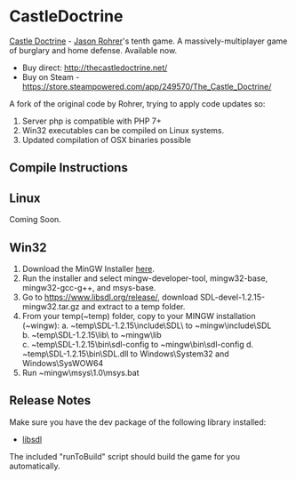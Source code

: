 CastleDoctrine
==============

[Castle Doctrine](http://thecastledoctrine.net/) - [Jason Rohrer](http://hcsoftware.sourceforge.net/jason-rohrer/)'s tenth game. A massively-multiplayer game of burglary and home defense. Available now.  

- Buy direct: http://thecastledoctrine.net/
- Buy on Steam - https://store.steampowered.com/app/249570/The_Castle_Doctrine/

A fork of the original code by Rohrer, trying to apply code updates so:
1. Server php is compatible with PHP 7+
2. Win32 executables can be compiled on Linux systems.
3. Updated compilation of OSX binaries possible

Compile Instructions
--------------------
Linux
-----

Coming Soon.

Win32
-----
1. Download the MinGW Installer [here](https://sourceforge.net/projects/mingw/).
2. Run the installer and select mingw-developer-tool, mingw32-base, mingw32-gcc-g++, and msys-base.
3. Go to https://www.libsdl.org/release/, download SDL-devel-1.2.15-mingw32.tar.gz and extract to a temp folder.
4. From your temp(~temp) folder, copy to your MINGW installation (~wingw):
     a. ~temp\SDL-1.2.15\include\SDL\ to ~mingw\include\SDL\
     b. ~temp\SDL-1.2.15\lib\ to ~mingw\lib\
     c. ~temp\SDL-1.2.15\bin\sdl-config to ~mingw\bin\sdl-config
     d. ~temp\SDL-1.2.15\bin\SDL.dll to Windows\System32 and Windows\SysWOW64
5. Run ~mingw\msys\1.0\msys.bat



Release Notes
-------------
Make sure you have the dev package of the following library installed:
- [libsdl](http://www.libsdl.org/)

The included "runToBuild" script should build the game for you automatically.

